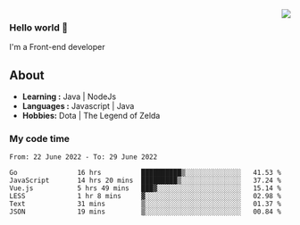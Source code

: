 <img align='right' src="https://github-readme-stats.vercel.app/api?username=jumodada&show_icons=true&theme=vue">

### Hello world 👋

I'm a Front-end developer 
    
## About
-  **Learning :** Java | NodeJs
-  **Languages :** Javascript | Java
-  **Hobbies:** Dota | The Legend of Zelda

### My code time

<!--START_SECTION:waka-->

```text
From: 22 June 2022 - To: 29 June 2022

Go               16 hrs          ██████████▒░░░░░░░░░░░░░░   41.53 %
JavaScript       14 hrs 20 mins  █████████▒░░░░░░░░░░░░░░░   37.24 %
Vue.js           5 hrs 49 mins   ███▓░░░░░░░░░░░░░░░░░░░░░   15.14 %
LESS             1 hr 8 mins     ▓░░░░░░░░░░░░░░░░░░░░░░░░   02.98 %
Text             31 mins         ▒░░░░░░░░░░░░░░░░░░░░░░░░   01.37 %
JSON             19 mins         ▒░░░░░░░░░░░░░░░░░░░░░░░░   00.84 %
```

<!--END_SECTION:waka-->
